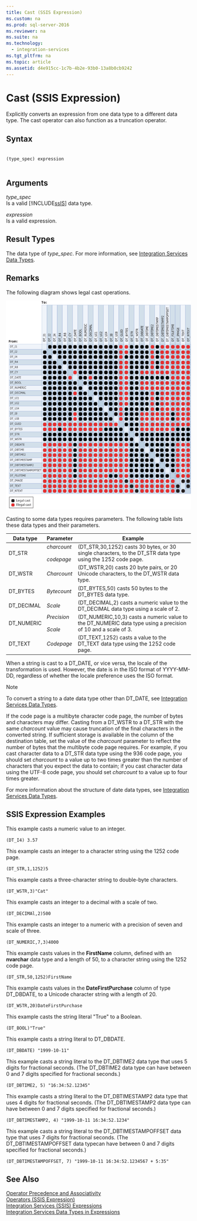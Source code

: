 ```yaml
---
title: Cast (SSIS Expression)
ms.custom: na
ms.prod: sql-server-2016
ms.reviewer: na
ms.suite: na
ms.technology: 
  - integration-services
ms.tgt_pltfrm: na
ms.topic: article
ms.assetid: d4e915cc-1c7b-4b2e-93b0-13a8b0cb9242
---
```

# Cast (SSIS Expression)
  Explicitly converts an expression from one data type to a different data type. The cast operator can also function as a truncation operator.  
  
## Syntax  
  
```  
  
(type_spec) expression  
  
```  
  
## Arguments  
 *type\_spec*  
 Is a valid [!INCLUDE[ssIS](../../Token/Other/ssIS_md.md)] data type.  
  
 *expression*  
 Is a valid expression.  
  
## Result Types  
 The data type of *type\_spec*. For more information, see [Integration Services Data Types](../../Topics/TopicNameNotContainA/Integration-Services-Data-Types.md).  
  
## Remarks  
 The following diagram shows legal cast operations.  
  
 ![Legal and not legal casts between data types](../../Images/Image/ImageNotContaina/data_conversion.gif "data_conversion")  
  
 Casting to some data types requires parameters. The following table lists these data types and their parameters.  
  
|Data type|Parameter|Example|  
|---------------|---------------|-------------|  
|DT\_STR|*charcount*<br /><br /> *codepage*|\(DT\_STR,30,1252\) casts 30 bytes, or 30 single characters, to the DT\_STR data type using the 1252 code page.|  
|DT\_WSTR|*Charcount*|\(DT\_WSTR,20\) casts 20 byte pairs, or 20 Unicode characters, to the DT\_WSTR data type.|  
|DT\_BYTES|*Bytecount*|\(DT\_BYTES,50\) casts 50 bytes to the DT\_BYTES data type.|  
|DT\_DECIMAL|*Scale*|\(DT\_DECIMAL,2\) casts a numeric value to the DT\_DECIMAL data type using a scale of 2.|  
|DT\_NUMERIC|*Precision*<br /><br /> *Scale*|\(DT\_NUMERIC,10,3\) casts a numeric value to the DT\_NUMERIC data type using a precision of 10 and a scale of 3.|  
|DT\_TEXT|*Codepage*|\(DT\_TEXT,1252\) casts a value to the DT\_TEXT data type using the 1252 code page.|  
  
 When a string is cast to a DT\_DATE, or vice versa, the locale of the transformation is used. However, the date is in the ISO format of YYYY\-MM\-DD, regardless of whether the locale preference uses the ISO format.  
  
> [!NOTE]  
>  To convert a string to a date data type other than DT\_DATE, see [Integration Services Data Types](../../Topics/TopicNameNotContainA/Integration-Services-Data-Types.md).  
  
 If the code page is a multibyte character code page, the number of bytes and characters may differ. Casting from a DT\_WSTR to a DT\_STR with the same *charcount* value may cause truncation of the final characters in the converted string. If sufficient storage is available in the column of the destination table, set the value of the *charcount* parameter to reflect the number of bytes that the multibyte code page requires. For example, if you cast character data to a DT\_STR data type using the 936 code page, you should set *charcount* to a value up to two times greater than the number of characters that you expect the data to contain; if you cast character data using the UTF\-8 code page, you should set *charcount* to a value up to four times greater.  
  
 For more information about the structure of date data types, see [Integration Services Data Types](../../Topics/TopicNameNotContainA/Integration-Services-Data-Types.md).  
  
## SSIS Expression Examples  
 This example casts a numeric value to an integer.  
  
```  
(DT_I4) 3.57  
```  
  
 This example casts an integer to a character string using the 1252 code page.  
  
```  
(DT_STR,1,1252)5  
```  
  
 This example casts a three\-character string to double\-byte characters.  
  
```  
(DT_WSTR,3)"Cat"  
```  
  
 This example casts an integer to a decimal with a scale of two.  
  
```  
(DT_DECIMAl,2)500  
```  
  
 This example casts an integer to a numeric with a precision of seven and scale of three.  
  
```  
(DT_NUMERIC,7,3)4000  
```  
  
 This example casts values in the **FirstName** column, defined with an **nvarchar** data type and a length of 50, to a character string using the 1252 code page.  
  
```  
(DT_STR,50,1252)FirstName  
```  
  
 This example casts values in the **DateFirstPurchase** column of type DT\_DBDATE, to a Unicode character string with a length of 20.  
  
```  
(DT_WSTR,20)DateFirstPurchase  
```  
  
 This example casts the string literal "True" to a Boolean.  
  
```  
(DT_BOOL)"True"  
```  
  
 This example casts a string literal to DT\_DBDATE.  
  
```  
(DT_DBDATE) "1999-10-11"  
```  
  
 This example casts a string literal to the DT\_DBTIME2 data type that uses 5 digits for fractional seconds. \(The DT\_DBTIME2 data type can have between 0 and 7 digits specified for fractional seconds.\)  
  
```  
(DT_DBTIME2, 5) "16:34:52.12345"  
```  
  
 This example casts a string literal to the DT\_DBTIMESTAMP2 data type that uses 4 digits for fractional seconds. \(The DT\_DBTIMESTAMP2 data type can have between 0 and 7 digits specified for fractional seconds.\)  
  
```  
(DT_DBTIMESTAMP2, 4) "1999-10-11 16:34:52.1234"  
```  
  
 This example casts a string literal to the DT\_DBTIMESTAMPOFFSET data type that uses 7 digits for fractional seconds. \(The DT\_DBTIMESTAMPOFFSET data typecan have between 0 and 7 digits specified for fractional seconds.\)  
  
```  
(DT_DBTIMESTAMPOFFSET, 7) "1999-10-11 16:34:52.1234567 + 5:35"  
```  
  
## See Also  
 [Operator Precedence and Associativity](../../Topics/TopicNameNotContainA/Operator-Precedence-and-Associativity.md)   
 [Operators &#40;SSIS Expression&#41;](../../Topics/TopicNameNotContainA/Operators--SSIS-Expression-.md)   
 [Integration Services &#40;SSIS&#41; Expressions](../../Topics/TopicNameNotContainA/Integration-Services--SSIS--Expressions.md)   
 [Integration Services Data Types in Expressions](../../Topics/TopicNameNotContainA/Integration-Services-Data-Types-in-Expressions.md)  
  
  
